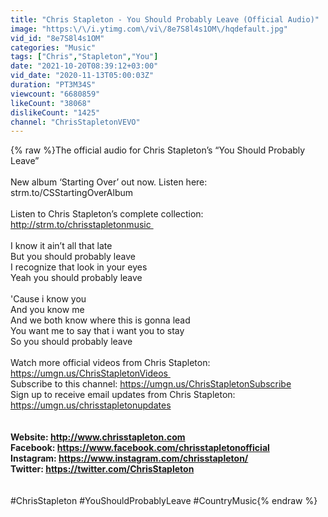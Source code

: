 ```yaml
---
title: "Chris Stapleton - You Should Probably Leave (Official Audio)"
image: "https:\/\/i.ytimg.com\/vi\/8e7S8l4s1OM\/hqdefault.jpg"
vid_id: "8e7S8l4s1OM"
categories: "Music"
tags: ["Chris","Stapleton","You"]
date: "2021-10-20T08:39:12+03:00"
vid_date: "2020-11-13T05:00:03Z"
duration: "PT3M34S"
viewcount: "6680859"
likeCount: "38068"
dislikeCount: "1425"
channel: "ChrisStapletonVEVO"
---
```

{% raw %}The official audio for Chris Stapleton’s “You Should Probably Leave”<br /> <br />New album ‘Starting Over’ out now. Listen here: strm.to/CSStartingOverAlbum<br /> <br />Listen to Chris Stapleton’s complete collection: <a rel="nofollow" target="blank" href="http://strm.to/chrisstapletonmusic ">http://strm.to/chrisstapletonmusic </a><br /> <br />I know it ain’t all that late<br />But you should probably leave<br />I recognize that look in your eyes<br />Yeah you should probably leave<br /><br />'Cause i know you<br />And you know me<br />And we both know where this is gonna lead<br />You want me to say that i want you to stay<br />So you should probably leave<br /> <br />Watch more official videos from Chris Stapleton: <a rel="nofollow" target="blank" href="https://umgn.us/ChrisStapletonVideos ">https://umgn.us/ChrisStapletonVideos </a><br />Subscribe to this channel: <a rel="nofollow" target="blank" href="https://umgn.us/ChrisStapletonSubscribe">https://umgn.us/ChrisStapletonSubscribe</a><br />Sign up to receive email updates from Chris Stapleton: <a rel="nofollow" target="blank" href="https://umgn.us/chrisstapletonupdates">https://umgn.us/chrisstapletonupdates</a><br /> <br />******************************************<br />Website: <a rel="nofollow" target="blank" href="http://www.chrisstapleton.com">http://www.chrisstapleton.com</a><br />Facebook: <a rel="nofollow" target="blank" href="https://www.facebook.com/chrisstapletonofficial">https://www.facebook.com/chrisstapletonofficial</a><br />Instagram: <a rel="nofollow" target="blank" href="https://www.instagram.com/chrisstapleton/">https://www.instagram.com/chrisstapleton/</a><br />Twitter: <a rel="nofollow" target="blank" href="https://twitter.com/ChrisStapleton">https://twitter.com/ChrisStapleton</a><br /> <br />******************************************<br />#ChrisStapleton #YouShouldProbablyLeave #CountryMusic{% endraw %}
